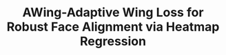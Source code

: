 ---
layout: post
title: AWing-Adaptive Wing Loss for Robust Face Alignment via Heatmap Regression
category: 技术
tags: [CNN, Face Alignment]
description: ICCV2019
---